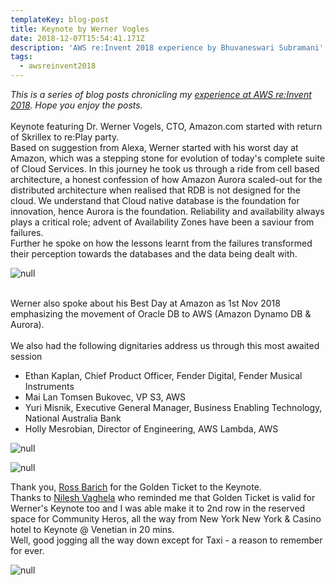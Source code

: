 ```yaml
---
templateKey: blog-post
title: Keynote by Werner Vogles
date: 2018-12-07T15:54:41.171Z
description: 'AWS re:Invent 2018 experience by Bhuvaneswari Subramani'
tags:
  - awsreinvent2018
---
```

_This is a series of blog posts chronicling my _[_experience at AWS re:Invent 2018_](https://www.awsugblr.in/tags/awsreinvent-2018/)_. Hope you enjoy the posts._\
\
Keynote featuring Dr. Werner Vogels, CTO, Amazon.com started with return of Skrillex to re:Play party.\
Based on suggestion from Alexa, Werner started with his worst day at Amazon, which was a stepping stone for evolution of today's complete suite of Cloud Services. In this journey he took us through a ride from cell based architecture, a honest confession of how Amazon Aurora scaled-out for the distributed architecture when realised that RDB  is not designed for the cloud. We understand that Cloud native database is the foundation for innovation, hence Aurora is the foundation. Reliability and availability always plays a critical role; advent of Availability Zones have been a saviour from failures.\
Further he spoke on how the lessons learnt from the failures transformed their perception towards the databases and the data being dealt with. 

![null](/img/werner_1.png)

\
Werner also spoke about his Best Day at Amazon as 1st Nov 2018 emphasizing the movement of Oracle DB to AWS (Amazon Dynamo DB & Aurora).\
\
We also had the following dignitaries address us through this most awaited session

* Ethan Kaplan, Chief Product Officer, Fender Digital, Fender Musical Instruments
* Mai Lan Tomsen Bukovec, VP S3, AWS
* Yuri Misnik, Executive General Manager, Business Enabling Technology, National Australia Bank
* Holly Mesrobian, Director of Engineering, AWS Lambda, AWS

![null](/img/werner_2.png)

![null](/img/werner_3.png)

Thank you, [Ross Barich](https://www.linkedin.com/in/rossbarich/) for the Golden Ticket to the Keynote.\
Thanks to [Nilesh Vaghela](https://www.linkedin.com/in/nilesh-vaghela/)  who reminded me that Golden Ticket is valid for Werner's Keynote too and I was able make it to 2nd row in the reserved space for Community Heros, all the way from New York New York & Casino hotel to Keynote @ Venetian in 20 mins. \
Well, good jogging all the way down except for Taxi - a reason to remember for ever.

![null](/img/goldentic.png)

